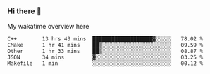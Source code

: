 ### Hi there 👋

<!--
**Jassy930/Jassy930** is a ✨ _special_ ✨ repository because its `README.md` (this file) appears on your GitHub profile.

Here are some ideas to get you started:

- 🔭 I’m currently working on ...
- 🌱 I’m currently learning ...
- 👯 I’m looking to collaborate on ...
- 🤔 I’m looking for help with ...
- 💬 Ask me about ...
- 📫 How to reach me: ...
- 😄 Pronouns: ...
- ⚡ Fun fact: ...
-->

My wakatime overview here
<!--START_SECTION:waka-->
```text
C++        13 hrs 43 mins  ███████████████████▓░░░░░   78.02 % 
CMake      1 hr 41 mins    ██▒░░░░░░░░░░░░░░░░░░░░░░   09.59 % 
Other      1 hr 33 mins    ██▒░░░░░░░░░░░░░░░░░░░░░░   08.87 % 
JSON       34 mins         ▓░░░░░░░░░░░░░░░░░░░░░░░░   03.25 % 
Makefile   1 min           ░░░░░░░░░░░░░░░░░░░░░░░░░   00.12 % 
```
<!--END_SECTION:waka-->
